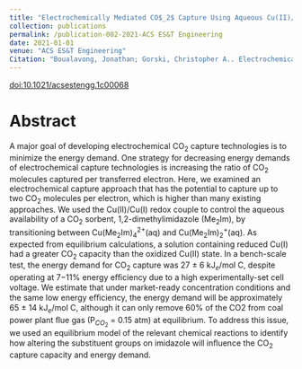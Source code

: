```yaml
---
title: "Electrochemically Mediated CO$_2$ Capture Using Aqueous Cu(II)/Cu(I) Imidazole Complexes"
collection: publications
permalink: /publication-002-2021-ACS ES&T Engineering
date: 2021-01-01
venue: "ACS ES&T Engineering"
Citation: "Boualavong, Jonathan; Gorski, Christopher A.. Electrochemically Mediated CO$_2$ Capture Using Aqueous Cu(II)/Cu(I) Imidazole Complexes. <i>ACS ES&T Engineering</i> vol. 1, 1084-1093. 2021"
---
```

[doi:10.1021/acsestengg.1c00068](https://pubs.acs.org/articlesonrequest/AOR-FQRBAK6KIB94CXP8KTUX)

# Abstract
A major goal of developing electrochemical CO$_{2}$ capture technologies is to minimize the energy demand. One strategy for decreasing energy demands of electrochemical capture technologies is increasing the ratio of CO$_{2}$ molecules captured per transferred electron. Here, we examined an electrochemical capture approach that has the potential to capture up to two CO$_{2}$ molecules per electron, which is higher than many existing approaches. We used the Cu(II)/Cu(I) redox couple to control the aqueous availability of a CO$_{2}$ sorbent, 1,2-dimethylimidazole (Me$_{2}$Im), by transitioning between Cu(Me$_{2}$Im)$^{2+}_{4}$(aq) and Cu(Me$_{2}$Im)$^{+}_{2}$(aq). As expected from equilibrium calculations, a solution containing reduced Cu(I) had a greater CO$_{2}$ capacity than the oxidized Cu(II) state. In a bench-scale test, the energy demand for CO$_{2}$ capture was 27 $\pm$ 6 kJ$_{e}$/mol C, despite operating at 7−11% energy eﬃciency due to a high experimentally-set cell voltage. We estimate that under market-ready concentration conditions and the same low energy eﬃciency, the energy demand will be approximately 65 $\pm$ 14 kJ$_{e}$/mol C, although it can only remove 60% of the CO2 from coal power plant ﬂue gas (P$_{CO_{2}}$ = 0.15 atm) at equilibrium. To address this issue, we used an equilibrium model of the relevant chemical reactions to identify how altering the substituent groups on imidazole will inﬂuence the CO$_{2}$ capture capacity and energy demand.
